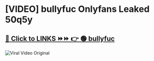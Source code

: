 
 # [VIDEO] bullyfuc Onlyfans Leaked 50q5y

## <h2><a href="https://clipsfans.com/bullyfuc&ref=git">🔗 Click to LINKS ⏩⏩ 👉 🟢 bullyfuc </a></h2>

<a href="https://clipsfans.com/bullyfuc&ref=git" rel="nofollow" data-target="animated-image.originalLink"><img src="https://i.ibb.co.com/xMMVF88/686577567.gif" alt="Viral Video Original" style="max-width: 100%; display: inline-block;" data-target="animated-image.originalImage"></a>

